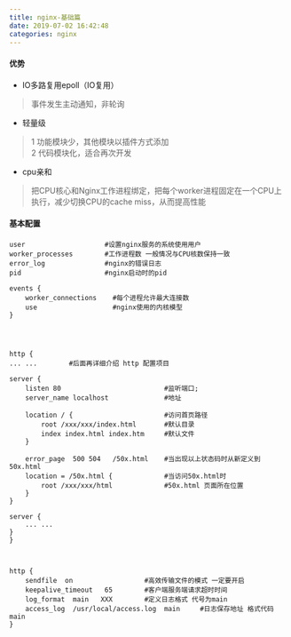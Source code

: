 ```yaml
---
title: nginx-基础篇  
date: 2019-07-02 16:42:48  
categories: nginx
---
```


#### 优势

* IO多路复用epoll（IO复用） 

> 事件发生主动通知，非轮询

* 轻量级  

> 1 功能模块少，其他模块以插件方式添加  
> 2 代码模块化，适合再次开发

* cpu亲和

>  把CPU核心和Nginx工作进程绑定，把每个worker进程固定在一个CPU上执行，减少切换CPU的cache miss，从而提高性能


#### 基本配置

	user                    #设置nginx服务的系统使用用户
	worker_processes        #工作进程数 一般情况与CPU核数保持一致
	error_log               #nginx的错误日志
	pid                     #nginx启动时的pid
	
	events {
	    worker_connections    #每个进程允许最大连接数
	    use                   #nginx使用的内核模型
	}
	
	
	
	
	http {
    ... ...        #后面再详细介绍 http 配置项目
    
    server {
        listen 80                          #监听端口;
        server_name localhost              #地址
        
        location / {                       #访问首页路径
            root /xxx/xxx/index.html       #默认目录
            index index.html index.htm     #默认文件 
        }        
        
        error_page  500 504   /50x.html    #当出现以上状态码时从新定义到50x.html        
        location = /50x.html {             #当访问50x.html时
            root /xxx/xxx/html             #50x.html 页面所在位置
        }        
    }
    
    server {
        ... ... 
    } 
   	}



	http {
	    sendfile  on                  #高效传输文件的模式 一定要开启
	    keepalive_timeout   65        #客户端服务端请求超时时间
	    log_format  main   XXX        #定义日志格式 代号为main
	    access_log  /usr/local/access.log  main     #日志保存地址 格式代码 main
	}
